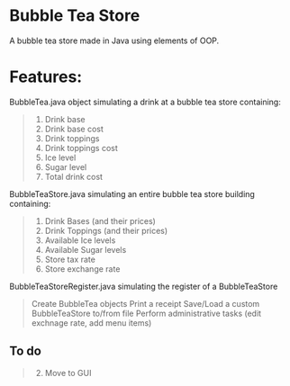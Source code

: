 # Bubble Tea Store 
A bubble tea store made in Java using elements of OOP.

# Features:

BubbleTea.java object simulating a drink at a bubble tea store containing:
>1. Drink base
>2. Drink base cost
>3. Drink toppings
>4. Drink toppings cost
>5. Ice level
>6. Sugar level
>7. Total drink cost

BubbleTeaStore.java simulating an entire bubble tea store building containing:
>1. Drink Bases (and their prices)
>2. Drink Toppings (and their prices)
>3. Available Ice levels
>4. Available Sugar levels
>5. Store tax rate
>6. Store exchange rate

BubbleTeaStoreRegister.java simulating the register of a BubbleTeaStore
> Create BubbleTea objects
> Print a receipt
> Save/Load a custom BubbleTeaStore to/from file
> Perform administrative tasks (edit exchnage rate, add menu items)

## To do
>2. Move to GUI 
